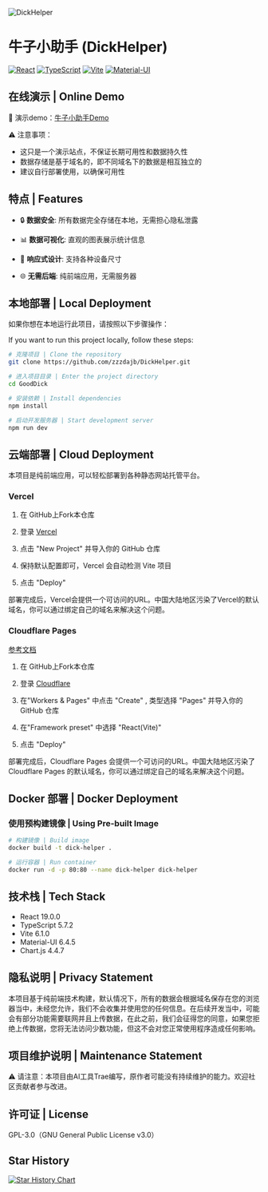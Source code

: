 ![DickHelper](https://socialify.git.ci/zzzdajb/DickHelper/image?custom_description=An+easy-to-use+masturbation+management+recording+tool&description=1&forks=1&language=1&logo=https%3A%2F%2Fs2.loli.net%2F2025%2F02%2F21%2FkI3Ebc5hdGTSlLp.png&name=1&owner=1&stargazers=1&theme=Light)

# 牛子小助手 (DickHelper)

[![React](https://img.shields.io/badge/React-19.0.0-blue.svg)](https://reactjs.org/)
[![TypeScript](https://img.shields.io/badge/TypeScript-5.7.2-blue.svg)](https://www.typescriptlang.org/)
[![Vite](https://img.shields.io/badge/Vite-6.1.0-646CFF.svg)](https://vitejs.dev/)
[![Material-UI](https://img.shields.io/badge/MUI-6.4.5-0081CB.svg)](https://mui.com/)

## 在线演示 | Online Demo

🔗 演示demo：[牛子小助手Demo](https://dick.juwo.my)

⚠️ 注意事项：
- 这只是一个演示站点，不保证长期可用性和数据持久性
- 数据存储是基于域名的，即不同域名下的数据是相互独立的
- 建议自行部署使用，以确保可用性

## 特点 | Features

- 🔒 **数据安全**: 所有数据完全存储在本地，无需担心隐私泄露

- 📊 **数据可视化**: 直观的图表展示统计信息

- 📱 **响应式设计**: 支持各种设备尺寸

- 🌐 **无需后端**: 纯前端应用，无需服务器

## 本地部署 | Local Deployment

如果你想在本地运行此项目，请按照以下步骤操作：

If you want to run this project locally, follow these steps:

```bash
# 克隆项目 | Clone the repository
git clone https://github.com/zzzdajb/DickHelper.git

# 进入项目目录 | Enter the project directory
cd GoodDick

# 安装依赖 | Install dependencies
npm install

# 启动开发服务器 | Start development server
npm run dev
```

## 云端部署 | Cloud Deployment

本项目是纯前端应用，可以轻松部署到各种静态网站托管平台。

### Vercel

1. 在 GitHub上Fork本仓库


2. 登录 [Vercel](https://vercel.com)


3. 点击 "New Project" 并导入你的 GitHub 仓库


4. 保持默认配置即可，Vercel 会自动检测 Vite 项目


5. 点击 "Deploy"
   
部署完成后，Vercel会提供一个可访问的URL。中国大陆地区污染了Vercel的默认域名，你可以通过绑定自己的域名来解决这个问题。

### Cloudflare Pages

[参考文档](https://vitejs.cn/vite3-cn/guide/static-deploy.html#cloudflare-pages)

1. 在 GitHub上Fork本仓库

2. 登录 [Cloudflare](https://dash.cloudflare.com/)

3. 在"Workers & Pages" 中点击 "Create" , 类型选择 "Pages" 并导入你的 GitHub 仓库

4. 在"Framework preset" 中选择 "React(Vite)"

5. 点击 "Deploy"

部署完成后，Cloudflare Pages 会提供一个可访问的URL。中国大陆地区污染了 Cloudflare Pages 的默认域名，你可以通过绑定自己的域名来解决这个问题。

## Docker 部署 | Docker Deployment

### 使用预构建镜像 | Using Pre-built Image

```bash
# 构建镜像 | Build image
docker build -t dick-helper .

# 运行容器 | Run container
docker run -d -p 80:80 --name dick-helper dick-helper
```

## 技术栈 | Tech Stack

- React 19.0.0
- TypeScript 5.7.2
- Vite 6.1.0
- Material-UI 6.4.5
- Chart.js 4.4.7

## 隐私说明 | Privacy Statement

本项目基于纯前端技术构建，默认情况下，所有的数据会根据域名保存在您的浏览器当中，未经您允许，我们不会收集并使用您的任何信息。在后续开发当中，可能会有部分功能需要联网并且上传数据，在此之前，我们会征得您的同意，如果您拒绝上传数据，您将无法访问少数功能，但这不会对您正常使用程序造成任何影响。


## 项目维护说明 | Maintenance Statement

⚠️ 请注意：本项目由AI工具Trae编写，原作者可能没有持续维护的能力。欢迎社区贡献者参与改进。


## 许可证 | License

GPL-3.0（GNU General Public License v3.0）

## Star History

[![Star History Chart](https://api.star-history.com/svg?repos=zzzdajb/DickHelper&type=Timeline)](https://star-history.com/#zzzdajb/DickHelper&Timeline)
